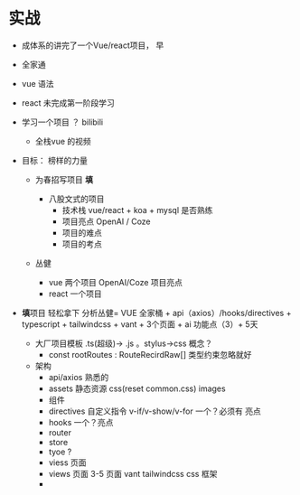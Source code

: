 # 实战

- 成体系的讲完了一个Vue/react项目， 早
 - 全家通
 - vue 语法
 - react 未完成第一阶段学习

 - 学习一个项目 ？ bilibili
   - 全栈vue 的视频

 - 目标： 榜样的力量
   - 为春招写项目 **填**
     - 八股文式的项目
       - 技术栈 vue/react + koa + mysql 是否熟练
       - 项目亮点
         OpenAI / Coze
       - 项目的难点
       - 项目的考点

   - 丛健
     - vue 两个项目
       OpenAI/Coze 项目亮点
     - react 一个项目

- **填**项目 轻松拿下
   分析丛健= VUE 全家桶 + api（axios）/hooks/directives + typescript + tailwindcss + vant + 3个页面 + ai 功能点（3）+ 5天

   - 大厂项目模板
     .ts(超级)-> .js  。stylus->css 概念？
       - const rootRoutes : RouteRecirdRaw[] 类型约束忽略就好
   - 架构
     - api/axios 熟悉的
     - assets 静态资源  css(reset common.css) images
     - 组件
     - directives 自定义指令 v-if/v-show/v-for 一个？必须有 亮点
     - hooks 一个？亮点
     - router
     - store
     - tyoe ?
     - viess 页面
     - views 页面
       3-5 页面
       vant
       tailwindcss css 框架
     - 
    